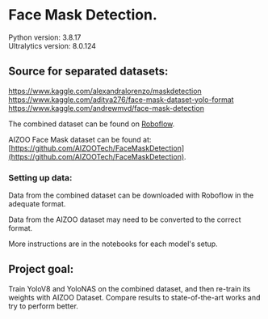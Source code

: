 # Face Mask Detection.

Python version: 3.8.17<br/>
Ultralytics version: 8.0.124

## Source for separated datasets:
https://www.kaggle.com/alexandralorenzo/maskdetection
https://www.kaggle.com/aditya276/face-mask-dataset-yolo-format
https://www.kaggle.com/andrewmvd/face-mask-detection

The combined dataset can be found on [Roboflow](https://app.roboflow.com/facemaskdatasetunion/face-mask-united-dataset/4).

AIZOO Face Mask dataset can be found at: [https://github.com/AIZOOTech/FaceMaskDetection](https://github.com/AIZOOTech/FaceMaskDetection).

### Setting up data:
Data from the combined dataset can be downloaded with Roboflow in the adequate format.

Data from the AIZOO dataset may need to be converted to the correct format.

More instructions are in the notebooks for each model's setup.

## Project goal:
Train YoloV8 and YoloNAS on the combined dataset, and then re-train its weights with AIZOO Dataset. Compare results to state-of-the-art works and try to perform better. 

